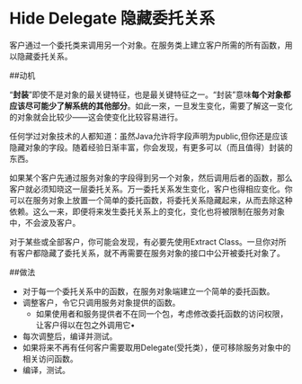 # Hide Delegate 隐藏委托关系

客户通过一个委托类来调用另一个对象。在服务类上建立客户所需的所有函数，用以隐藏委托关系。

##动机

“**封装**”即使不是对象的最关键特征，也是最关键特征之一。“封装”意味**每个对象都应该尽可能少了解系统的其他部分**。如此一來，一旦发生变化，需要了解这一变化的对象就会比较少——这会使变化比较容易进行。

任何学过对象技术的人都知道：虽然Java允许将字段声明为public,但你还是应该隐藏对象的字段。随着经验日渐丰富，你会发现，有更多可以（而且值得）封装的东西。

如果某个客户先通过服务对象的字段得到另一个对象，然后调用后者的函数，那么客户就必须知晓这一层委托关系。万一委托关系发生变化，客户也得相应变化。你可以在服务对象上放置一个简单的委托函数，将委托关系隐藏起来，从而去除这种依赖。这么一来，即便将来发生委托关系上的变化，变化也将被限制在服务对象中，不会波及客户。

对于某些或全部客户，你可能会发现，有必要先使用Extract Class。一旦你对所有客户都隐藏了委托关系，就不再需要在服务对象的接口中公开被委托对象了。

##做法

* 对于每一个委托关系中的函数，在服务对象端建立一个简单的委托函数。
* 调整客户，令它只调用服务对象提供的函数。
   * 如果使用者和服务提供者不在同一个包，考虑修改委托函数的访问权限，让客户得以在包之外调用它•
* 每次调整后，编译并测试。
* 如果将来不再有任何客户需要取用Delegate(受托类），便可移除服务对象中的相关访问函数。
* 编译，测试。